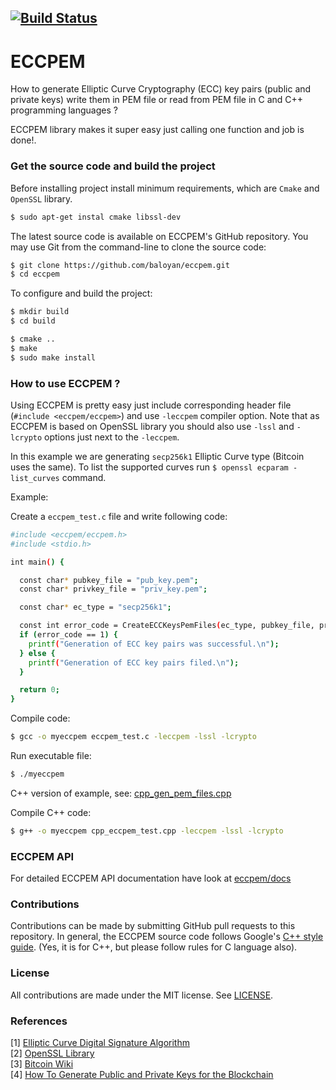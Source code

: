 [![Build Status](https://travis-ci.com/baloyan/eccpem.svg?branch=master)](https://travis-ci.com/baloyan/eccpem)
--------------------------------

# ECCPEM
How to generate Elliptic Curve Cryptography (ECC) key pairs (public and private
keys) write them in PEM file or read from PEM file in C and C++ programming
languages ?

ECCPEM library makes it super easy just calling one function and job is done!.

### Get the source code and build the project

Before installing project install minimum requirements, which are `Cmake` and
`OpenSSL` library.
```bash
$ sudo apt-get instal cmake libssl-dev
```

The latest source code is available on ECCPEM's GitHub repository. You may
use Git from the command-line to clone the source code:

```bash
$ git clone https://github.com/baloyan/eccpem.git
$ cd eccpem
```

To configure and build the project:

```bash
$ mkdir build
$ cd build

$ cmake ..
$ make
$ sudo make install
```

### How to use ECCPEM ?
Using ECCPEM is pretty easy just include corresponding header file
(`#include <eccpem/eccpem>`) and use `-leccpem` compiler option.
Note that as ECCPEM is based on OpenSSL library you should also use
`-lssl` and `-lcrypto` options just next to the `-leccpem`.

In this example we are generating `secp256k1` Elliptic Curve type (Bitcoin uses
the same). To list the supported curves run  `$ openssl ecparam -list_curves`
command.

Example:

Create a `eccpem_test.c` file and write following code:
```bash
#include <eccpem/eccpem.h>
#include <stdio.h>

int main() {

  const char* pubkey_file = "pub_key.pem";
  const char* privkey_file = "priv_key.pem";

  const char* ec_type = "secp256k1";

  const int error_code = CreateECCKeysPemFiles(ec_type, pubkey_file, privkey_file);
  if (error_code == 1) {
    printf("Generation of ECC key pairs was successful.\n");
  } else {
    printf("Generation of ECC key pairs filed.\n");
  }

  return 0;
}
```


Compile code:
```bash
$ gcc -o myeccpem eccpem_test.c -leccpem -lssl -lcrypto
```
Run executable file:
```bash
$ ./myeccpem
```

C++ version of example, see: [cpp_gen_pem_files.cpp](
https://github.com/baloyan/eccpem/blob/master/tests/cpp_eccpem_test.cpp)

Compile C++ code:
```bash
$ g++ -o myeccpem cpp_eccpem_test.cpp -leccpem -lssl -lcrypto
```

### ECCPEM API

For detailed ECCPEM API documentation have look at [eccpem/docs](
https://github.com/baloyan/eccpem/blob/master/docs/README.md)

### Contributions
Contributions can be made by submitting GitHub pull requests to this
repository.  In general, the ECCPEM source code follows Google's [C++ style
guide](https://google.github.io/styleguide/cppguide.html). (Yes, it is
for C++, but please follow rules for C language also).

### License
All contributions are made under the MIT license.  See [LICENSE](
https://github.com/baloyan/eccpem/blob/master/LICENSE).

### References
[1] [Elliptic Curve Digital Signature Algorithm](https://en.wikipedia.org/wiki/Elliptic_Curve_Digital_Signature_Algorithm)   
[2] [OpenSSL Library](https://www.openssl.org/)   
[3] [Bitcoin Wiki](https://en.bitcoin.it/wiki/Secp256k1)   
[4] [How To Generate Public and Private Keys for the Blockchain](https://medium.com/@baloian/how-to-generate-public-and-private-keys-for-the-blockchain-db6d057432fb?fbclid=IwAR0u1yB39cgsPzYqYeHTe_ck7smi5PyShTCI2VKWpTW14wgkCiYGWL9axf0)
